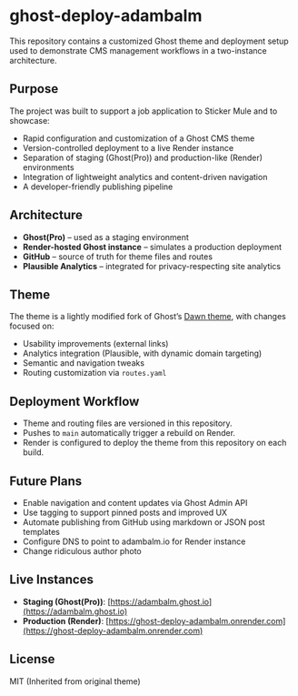 # ghost-deploy-adambalm

This repository contains a customized Ghost theme and deployment setup used to demonstrate CMS management workflows in a two-instance architecture.

## Purpose

The project was built to support a job application to Sticker Mule and to showcase:

- Rapid configuration and customization of a Ghost CMS theme
- Version-controlled deployment to a live Render instance
- Separation of staging (Ghost(Pro)) and production-like (Render) environments
- Integration of lightweight analytics and content-driven navigation
- A developer-friendly publishing pipeline

## Architecture

- **Ghost(Pro)** – used as a staging environment
- **Render-hosted Ghost instance** – simulates a production deployment
- **GitHub** – source of truth for theme files and routes
- **Plausible Analytics** – integrated for privacy-respecting site analytics

## Theme

The theme is a lightly modified fork of Ghost’s [Dawn theme](https://github.com/TryGhost/Dawn), with changes focused on:

- Usability improvements  (external links)
- Analytics integration (Plausible, with dynamic domain targeting)
- Semantic and navigation tweaks
- Routing customization via `routes.yaml`

## Deployment Workflow

- Theme and routing files are versioned in this repository.
- Pushes to `main` automatically trigger a rebuild on Render.
- Render is configured to deploy the theme from this repository on each build.

## Future Plans

- Enable navigation and content updates via Ghost Admin API
- Use tagging to support pinned posts and improved UX
- Automate publishing from GitHub using markdown or JSON post templates
- Configure DNS to point to adambalm.io for Render instance
- Change ridiculous author photo

## Live Instances

- **Staging (Ghost(Pro))**: [https://adambalm.ghost.io](https://adambalm.ghost.io)
- **Production (Render)**: [https://ghost-deploy-adambalm.onrender.com](https://ghost-deploy-adambalm.onrender.com)

## License

MIT (Inherited from original theme)

